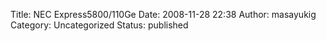 Title: NEC Express5800/110Ge
Date: 2008-11-28 22:38
Author: masayukig
Category: Uncategorized
Status: published


